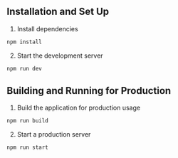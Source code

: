 ## Installation and Set Up

1. Install dependencies

```sh
npm install
```

2. Start the development server

```sh
npm run dev
```

## Building and Running for Production

1. Build the application for production usage

```sh
npm run build
```

2. Start a production server

```sh
npm run start
```
